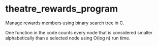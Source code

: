 # theatre_rewards_program
Manage rewards members using binary search tree in C.

One function in the code counts every node that is considered smaller alphabetically than a selected node using O(log n) run time.
